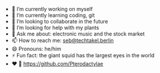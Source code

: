 - 🔭 I’m currently working on myself
- 🌱 I’m currently learning coding, git
- 👯 I’m looking to collaborate in the future
- 🤔 I’m looking for help with my plants
- 💬 Ask me about: electronic music and the stock market
- 📫 How to reach me: seb@techtakel.berlin
- 😄 Pronouns: he/him
- ⚡ Fun fact: the giant squid has the largest eyes in the world 
- ❤️ :couple: https://github.com/Pterodactylae


